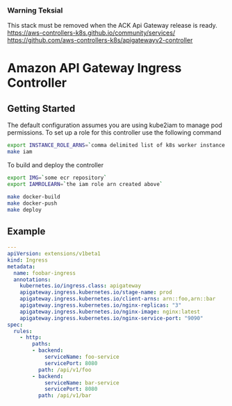 ### Warning Teksial
This stack must be removed when the ACK Api Gateway release is ready.
https://aws-controllers-k8s.github.io/community/services/
https://github.com/aws-controllers-k8s/apigatewayv2-controller

# Amazon API Gateway Ingress Controller

## Getting Started

The default configuration assumes you are using kube2iam to manage pod permissions.
To set up a role for this controller use the following command

```sh
export INSTANCE_ROLE_ARNS=`comma delimited list of k8s worker instance ARNs`
make iam
```

To build and deploy the controller

```sh
export IMG=`some ecr repository`
export IAMROLEARN=`the iam role arn created above`

make docker-build
make docker-push
make deploy
```



## Example

```yaml
---
apiVersion: extensions/v1beta1
kind: Ingress
metadata:
  name: foobar-ingress
  annotations:
    kubernetes.io/ingress.class: apigateway
    apigateway.ingress.kubernetes.io/stage-name: prod
    apigateway.ingress.kubernetes.io/client-arns: arn::foo,arn::bar
    apigateway.ingress.kubernetes.io/nginx-replicas: "3"
    apigateway.ingress.kubernetes.io/nginx-image: nginx:latest
    apigateway.ingress.kubernetes.io/nginx-service-port: "9090"
spec:
  rules:
    - http:
        paths:
        - backend:
            serviceName: foo-service
            servicePort: 8080
          path: /api/v1/foo
        - backend:
            serviceName: bar-service
            servicePort: 8080
          path: /api/v1/bar
```
